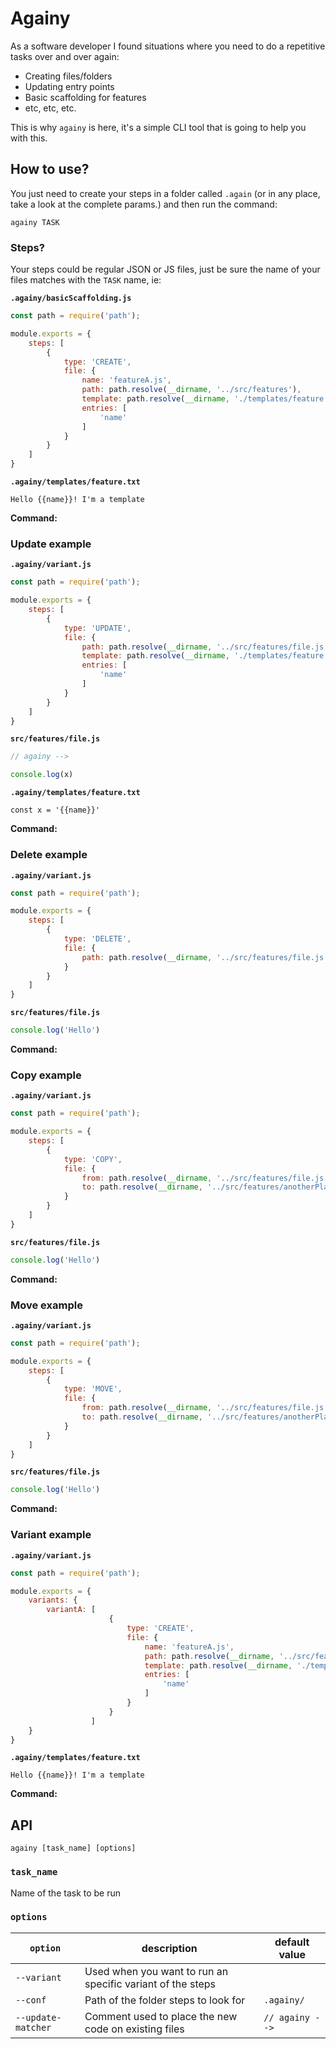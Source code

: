 # Againy

As a software developer I found situations where you need to do a repetitive tasks over and over again:

- Creating files/folders
- Updating entry points
- Basic scaffolding for features
- etc, etc, etc.

This is why `againy` is here, it's a simple CLI tool that is going to help you with this.

## How to use?

You just need to create your steps in a folder called `.again` (or in any place, take a look at the complete params.) and then run the command:

```
againy TASK
```

### Steps?

Your steps could be regular JSON or JS files, just be sure the name of your files matches with the `TASK` name, ie:

**`.againy/basicScaffolding.js`**
```javascript
const path = require('path');

module.exports = {
    steps: [
        {
            type: 'CREATE',
            file: {
                name: 'featureA.js',
                path: path.resolve(__dirname, '../src/features'),
                template: path.resolve(__dirname, './templates/feature.txt'),
                entries: [
                    'name'
                ]
            }
        }
    ]
}
```
**`.againy/templates/feature.txt`**
```
Hello {{name}}! I'm a template 
```
**Command:**

### Update example

**`.againy/variant.js`**
```javascript
const path = require('path');

module.exports = {
    steps: [
        {
            type: 'UPDATE',
            file: {
                path: path.resolve(__dirname, '../src/features/file.js'),
                template: path.resolve(__dirname, './templates/feature.txt'),
                entries: [
                    'name'
                ]
            }
        }
    ]
}
```
**`src/features/file.js`**
```javascript
// againy --> 

console.log(x)
```
**`.againy/templates/feature.txt`**
```
const x = '{{name}}' 
```
**Command:**

### Delete example

**`.againy/variant.js`**
```javascript
const path = require('path');

module.exports = {
    steps: [
        {
            type: 'DELETE',
            file: {
                path: path.resolve(__dirname, '../src/features/file.js'),
            }
        }
    ]
}
```
**`src/features/file.js`**
```javascript
console.log('Hello')
```
**Command:**

### Copy example

**`.againy/variant.js`**
```javascript
const path = require('path');

module.exports = {
    steps: [
        {
            type: 'COPY',
            file: {
                from: path.resolve(__dirname, '../src/features/file.js'),
                to: path.resolve(__dirname, '../src/features/anotherPlace/'),
            }
        }
    ]
}
```
**`src/features/file.js`**
```javascript
console.log('Hello')
```
**Command:**

### Move example

**`.againy/variant.js`**
```javascript
const path = require('path');

module.exports = {
    steps: [
        {
            type: 'MOVE',
            file: {
                from: path.resolve(__dirname, '../src/features/file.js'),
                to: path.resolve(__dirname, '../src/features/anotherPlace/'),
            }
        }
    ]
}
```
**`src/features/file.js`**
```javascript
console.log('Hello')
```
**Command:**

### Variant example

**`.againy/variant.js`**
```javascript
const path = require('path');

module.exports = {
    variants: {
        variantA: [
                      {
                          type: 'CREATE',
                          file: {
                              name: 'featureA.js',
                              path: path.resolve(__dirname, '../src/features'),
                              template: path.resolve(__dirname, './templates/feature.txt'),
                              entries: [
                                  'name'
                              ]
                          }
                      }
                  ]
    }
}
```
**`.againy/templates/feature.txt`**
```
Hello {{name}}! I'm a template 
```
**Command:**

## API

```
againy [task_name] [options]
```

### `task_name`

Name of the task to be run

### `options`

| `option` | description | default value |
|---|---|---|
| `--variant` | Used when you want to run an specific variant of the steps |   |
| `--conf` | Path of the folder steps to look for | `.againy/` |
| `--update-matcher` | Comment used to place the new code on existing files | `// againy --> ` |
